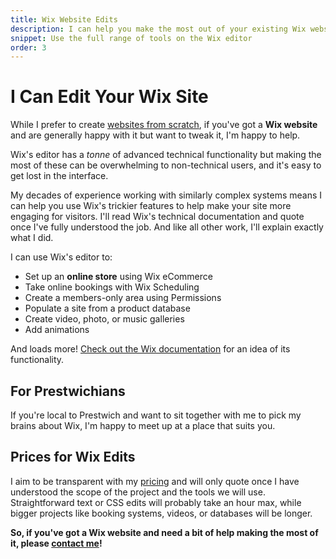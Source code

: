 ```yaml
---
title: Wix Website Edits
description: I can help you make the most out of your existing Wix website.
snippet: Use the full range of tools on the Wix editor
order: 3
---
```


# I Can Edit Your Wix Site

While I prefer to create [websites from scratch](/services/static-websites), if you've got a **Wix website** and are generally happy with it but want to tweak it, I'm happy to help.

Wix's editor has a _tonne_ of advanced technical functionality but making the most of these can be overwhelming to non-technical users, and it's easy to get lost in the interface.

My decades of experience working with similarly complex systems means I can help you use Wix's trickier features to help make your site more engaging for visitors. I'll read Wix's technical documentation and quote once I've fully understood the job. And like all other work, I'll explain exactly what I did.

I can use Wix's editor to:

- Set up an **online store** using Wix eCommerce
- Take online bookings with Wix Scheduling
- Create a members-only area using Permissions
- Populate a site from a product database
- Create video, photo, or music galleries
- Add animations

And loads more! [Check out the Wix documentation](https://dev.wix.com/) for an idea of its functionality.

## For Prestwichians

If you're local to Prestwich and want to sit together with me to pick my brains about Wix, I'm happy to meet up at a place that suits you.

## Prices for Wix Edits

I aim to be transparent with my [pricing](/prices/) and will only quote once I have understood the scope of the project and the tools we will use. Straightforward text or CSS edits will probably take an hour max, while bigger projects like booking systems, videos, or databases will be longer.

**So, if you've got a Wix website and need a bit of help making the most of it, please [contact me](/contact/)!**
